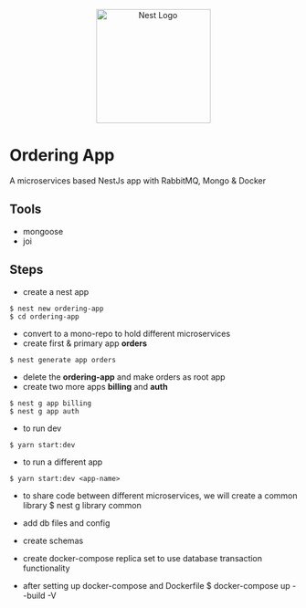 <p align="center">
  <a href="http://nestjs.com/" target="blank"><img src="https://nestjs.com/img/logo-small.svg" width="200" alt="Nest Logo" /></a>
</p>

[circleci-image]: https://img.shields.io/circleci/build/github/nestjs/nest/master?token=abc123def456
[circleci-url]: https://circleci.com/gh/nestjs/nest


# Ordering App
A microservices based NestJs app with RabbitMQ, Mongo & Docker


## Tools
- mongoose
- joi

## Steps
- create a nest app
```
$ nest new ordering-app
$ cd ordering-app
```

- convert to a mono-repo to hold different microservices
- create first & primary app **orders**
```
$ nest generate app orders
```

- delete the **ordering-app** and make orders as root app
- create two more apps **billing** and **auth**
```
$ nest g app billing
$ nest g app auth
```

- to run dev
```
$ yarn start:dev
```

- to run a different app
```
$ yarn start:dev <app-name>
```

- to share code between different microservices, we will create a common library
$ nest g library common

- add db files and config

- create schemas

- create docker-compose
replica set to use database transaction functionality

- after setting up docker-compose and Dockerfile
$ docker-compose up --build -V